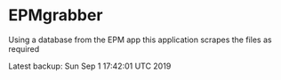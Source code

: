 # EPMgrabber
Using a database from the EPM app this application scrapes the files as required


Latest backup: Sun Sep 1 17:42:01 UTC 2019
